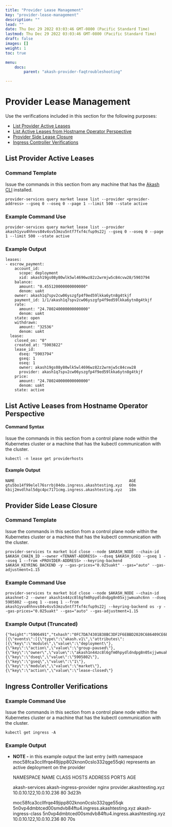 ```yaml
---
title: "Provider Lease Management"
key: "provider-lease-management"
description: ""
lead: ""
date: Thu Dec 29 2022 03:03:46 GMT-0800 (Pacific Standard Time)
lastmod: Thu Dec 29 2022 03:03:46 GMT-0800 (Pacific Standard Time)
draft: false
images: []
weight: 1
toc: true

menu:
    docs:
        parent: "akash-provider-faqtroubleshooting"

---
```

Provider Lease Management
=========================

Use the verifications included in this section for the following purposes:

*   [List Provider Active Leases](provider-lease-management.md#list-provider-active-leases)
*   [List Active Leases from Hostname Operator Perspective](provider-lease-management.md#list-active-leases-from-hostname-operator-perspective)
*   [Provider Side Lease Closure](provider-lease-management.md#provider-side-lease-closure)
*   [Ingress Controller Verifications](provider-lease-management.md#ingress-controller-verifications)

List Provider Active Leases
---------------------------

### Command Template

Issue the commands in this section from any machine that has the [Akash CLI](../../../other-resources/experimental/mainnet4-upgrade-docs/detailed-steps/) installed.

    provider-services query market lease list --provider <provider-address> --gseq 0 --oseq 0 --page 1 --limit 500 --state active
    

### Example Command Use

    provider-services query market lease list --provider akash1yvu4hhnvs84v4sv53mzu5ntf7fxf4cfup9s22j --gseq 0 --oseq 0 --page 1 --limit 500 --state active
    

### Example Output

    leases:
    - escrow_payment:
        account_id:
          scope: deployment
          xid: akash19gs08y80wlk5wl4696wz82z2wrmjw5c84cvw28/5903794
        balance:
          amount: "0.455120000000000000"
          denom: uakt
        owner: akash1q7spv2cw06yszgfp4f9ed59lkka6ytn8g4tkjf
        payment_id: 1/1/akash1q7spv2cw06yszgfp4f9ed59lkka6ytn8g4tkjf
        rate:
          amount: "24.780240000000000000"
          denom: uakt
        state: open
        withdrawn:
          amount: "32536"
          denom: uakt
      lease:
        closed_on: "0"
        created_at: "5903822"
        lease_id:
          dseq: "5903794"
          gseq: 1
          oseq: 1
          owner: akash19gs08y80wlk5wl4696wz82z2wrmjw5c84cvw28
          provider: akash1q7spv2cw06yszgfp4f9ed59lkka6ytn8g4tkjf
        price:
          amount: "24.780240000000000000"
          denom: uakt
        state: active
    

List Active Leases from Hostname Operator Perspective
-----------------------------------------------------

#### **Command Syntax**

Issue the commands in this section from a control plane node within the Kubernetes cluster or a machine that has the kubectl communication with the cluster.

    kubectl -n lease get providerhosts
    

#### **Example Output**

    NAME                                                  AGE
    gtu5bo14f99elel76srrbj04do.ingress.akashtesting.xyz   60m
    kbij2mvdlhal5dgc4pc7171cmg.ingress.akashtesting.xyz   18m
    

Provider Side Lease Closure
---------------------------

### **Command Template**

Issue the commands in this section from a control plane node within the Kubernetes cluster or a machine that has the kubectl communication with the cluster.

    provider-services tx market bid close --node $AKASH_NODE --chain-id $AKASH_CHAIN_ID --owner <TENANT-ADDRESS> --dseq $AKASH_DSEQ --gseq 1 --oseq 1 --from <PROVIDER-ADDRESS> --keyring-backend $AKASH_KEYRING_BACKEND -y --gas-prices="0.025uakt" --gas="auto" --gas-adjustment=1.15
    

### Example Command Use

    provider-services tx market bid close --node $AKASH_NODE --chain-id akashnet-2 --owner akash1n44zc8l6gfm0hpydldndpg8n05xjjwmuahc6nn --dseq 5905802 --gseq 1 --oseq 1 --from akash1yvu4hhnvs84v4sv53mzu5ntf7fxf4cfup9s22j --keyring-backend os -y --gas-prices="0.025uakt" --gas="auto" --gas-adjustment=1.15
    

### **Example Output (Truncated)**

    {"height":"5906491","txhash":"0FC7DA74301B38BC3DF2F6EBBD2020C686409CE6E973E25B4E8F0F1B83235473","codespace":"","code":0,"data":"0A230A212F616B6173682E6D61726B65742E763162657461322E4D7367436C6F7365426964","raw_log":"[{\"events\":[{\"type\":\"akash.v1\",\"attributes\":[{\"key\":\"module\",\"value\":\"deployment\"},{\"key\":\"action\",\"value\":\"group-paused\"},{\"key\":\"owner\",\"value\":\"akash1n44zc8l6gfm0hpydldndpg8n05xjjwmuahc6nn\"},{\"key\":\"dseq\",\"value\":\"5905802\"},{\"key\":\"gseq\",\"value\":\"1\"},{\"key\":\"module\",\"value\":\"market\"},{\"key\":\"action\",\"value\":\"lease-closed\"}
    

Ingress Controller Verifications
--------------------------------

### Example Command Use

Issue the commands in this section from a control plane node within the Kubernetes cluster or a machine that has the kubectl communication with the cluster.

    kubectl get ingress -A
    

### Example Output

*   **NOTE -** in this example output the last entry (with namespace moc58fca3ccllfrqe49jipp802knon0cslo332qge55qk) represents an active deployment on the provider

    NAMESPACE                                       NAME                                                  CLASS                 HOSTS                                                 ADDRESS                   PORTS   AGE
    
    akash-services                                  akash-ingress-provider                                nginx                 provider.akashtesting.xyz                             10.0.10.122,10.0.10.236   80      3d23h
    
    moc58fca3ccllfrqe49jipp802knon0cslo332qge55qk   5n0vp4dmbtced00smdvb84ftu4.ingress.akashtesting.xyz   akash-ingress-class   5n0vp4dmbtced00smdvb84ftu4.ingress.akashtesting.xyz   10.0.10.122,10.0.10.236   80      70s